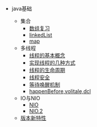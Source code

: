 - java基础

  - 集合
    - [数组复习](java/basic/collection/array.md)
    - [linkedList](java/basic/collection/linkedList.md)
    - [map](java/basic/collection/map.md)
  - 多线程
    - [线程的基本概念](java/basic/thread/001.md)
    - [实现线程的几种方式](java/basic/thread/002.md)
    - [线程的生命周期](java/basic/thread/003.md)
    - [线程安全](java/basic/thread/004.md)
    - [等待唤醒机制](java/basic/thread/005.md)
    - [happenBefore,volitale,dcl](java/basic/thread/006.md)
  - IO与NIO
    - [NIO](java/basic/IO/nio.md)
    - [NIO.2](java/basic/IO/nio2.md)
  - [版本新特性](java/basic/version_feature/_sidebar.md)

